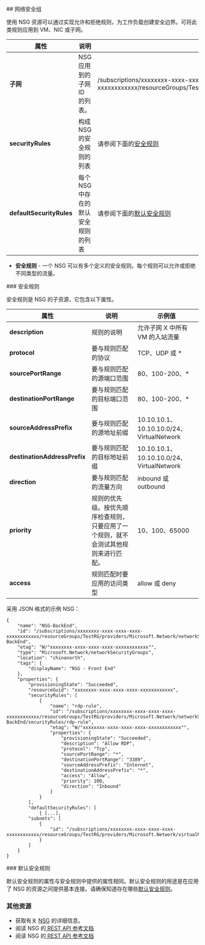 ##<a name="Network-Security-Group"></a> 网络安全组

使用 NSG 资源可以通过实现允许和拒绝规则，为工作负载创建安全边界。可将此类规则应用到 VM、NIC 或子网。

|属性|说明|示例值|
|---|---|---|
|**子网**|NSG 应用到的子网 ID 的列表。|/subscriptions/xxxxxxxx-xxxx-xxxx-xxxx-xxxxxxxxxxxx/resourceGroups/TestRG/providers/Microsoft.Network/virtualNetworks/TestVNet/subnets/FrontEnd|
|**securityRules**|构成 NSG 的安全规则的列表|请参阅下面的[安全规则](#Security-rule)|
|**defaultSecurityRules**|每个 NSG 中存在的默认安全规则的列表|请参阅下面的[默认安全规则](#Default-security-rules)|

- **安全规则** - 一个 NSG 可以有多个定义的安全规则。每个规则可以允许或拒绝不同类型的流量。

###<a name="Security-rule"></a> 安全规则

安全规则是 NSG 的子资源，它包含以下属性。

|属性|说明|示例值|
|---|---|---|
|**description**|规则的说明|允许子网 X 中所有 VM 的入站流量|
|**protocol**|要与规则匹配的协议|TCP、UDP 或 *|
|**sourcePortRange**|要与规则匹配的源端口范围|80、100-200、*| 
|**destinationPortRange**|要与规则匹配的目标端口范围|80、100-200、*|
|**sourceAddressPrefix**|要与规则匹配的源地址前缀|10\.10.10.1、10.10.10.0/24、VirtualNetwork|
|**destinationAddressPrefix**|要与规则匹配的目标地址前缀|10\.10.10.1、10.10.10.0/24、VirtualNetwork|
|**direction**|要与规则匹配的流量方向|inbound 或 outbound|
|**priority**|规则的优先级。按优先顺序检查规则，只要应用了一个规则，就不会测试其他规则来进行匹配。|10、100、65000|
|**access**|规则匹配时要应用的访问类型|allow 或 deny|

采用 JSON 格式的示例 NSG：

	{
	    "name": "NSG-BackEnd",
	    "id": "/subscriptions/xxxxxxxx-xxxx-xxxx-xxxx-xxxxxxxxxxxx/resourceGroups/TestRG/providers/Microsoft.Network/networkSecurityGroups/NSG-BackEnd",
	    "etag": "W/"xxxxxxxx-xxxx-xxxx-xxxx-xxxxxxxxxxxx"",
	    "type": "Microsoft.Network/networkSecurityGroups",
	    "location": "chinanorth",
	    "tags": {
	        "displayName": "NSG - Front End"
	    },
	    "properties": {
	        "provisioningState": "Succeeded",
	        "resourceGuid": "xxxxxxxx-xxxx-xxxx-xxxx-xxxxxxxxxxxx",
	        "securityRules": [
	            {
	                "name": "rdp-rule",
	                "id": "/subscriptions/xxxxxxxx-xxxx-xxxx-xxxx-xxxxxxxxxxxx/resourceGroups/TestRG/providers/Microsoft.Network/networkSecurityGroups/NSG-BackEnd/securityRules/rdp-rule",
	                "etag": "W/"xxxxxxxx-xxxx-xxxx-xxxx-xxxxxxxxxxxx"",
	                "properties": {
	                    "provisioningState": "Succeeded",
	                    "description": "Allow RDP",
	                    "protocol": "Tcp",
	                    "sourcePortRange": "*",
	                    "destinationPortRange": "3389",
	                    "sourceAddressPrefix": "Internet",
	                    "destinationAddressPrefix": "*",
	                    "access": "Allow",
	                    "priority": 100,
	                    "direction": "Inbound"
	                }
	            }
	        ],
	        "defaultSecurityRules": [
	            { [...],
	        "subnets": [
	            {
	                "id": "/subscriptions/xxxxxxxx-xxxx-xxxx-xxxx-xxxxxxxxxxxx/resourceGroups/TestRG/providers/Microsoft.Network/virtualNetworks/TestVNet/subnets/FrontEnd"
	            }
	        ]
	    }
	}

###<a name="Default-security-rules"></a> 默认安全规则

默认安全规则的属性与安全规则中提供的属性相同。默认安全规则的用途是在应用了 NSG 的资源之间提供基本连接。请确保知道存在哪些[默认安全规则](/documentation/articles/virtual-networks-nsg/#Default-Rules)。

### 其他资源

- 获取有关 [NSG](/documentation/articles/virtual-networks-nsg/) 的详细信息。
- 阅读 NSG 的[ REST API 参考文档](https://msdn.microsoft.com/zh-cn/library/azure/mt163615.aspx)
- 阅读 NSG 的[ REST API 参考文档](https://msdn.microsoft.com/zh-cn/library/azure/mt163580.aspx)

<!---HONumber=82-->